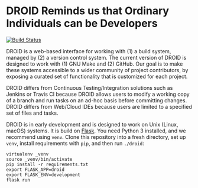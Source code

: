 # DROID Reminds us that Ordinary Individuals can be Developers

[![Build Status](https://travis-ci.org/ontodev/droid.svg?branch=master)](https://travis-ci.org/ontodev/droid)

DROID is a web-based interface for working with (1) a build system, managed by (2) a version control system. The current version of DROID is designed to work with (1) GNU Make and (2) GitHub. Our goal is to make these systems accessible to a wider community of project contributors, by exposing a curated set of functionality that is customized for each project.

DROID differs from Continuous Testing/Integration solutions such as Jenkins or Travis CI because DROID allows users to modify a working copy of a branch and run tasks on an ad-hoc basis before committing changes. DROID differs from Web/Cloud IDEs because users are limited to a specified set of files and tasks.

DROID is in early development and is designed to work on Unix (Linux, macOS) systems. It is build on [Flask](https://palletsprojects.com/p/flask/). You need Python 3 installed, and we recommend using `venv`. Clone this repository into a fresh directory, set up `venv`, install requirements with `pip`, and then run `./droid`:

```
virtualenv _venv
source _venv/bin/activate
pip install -r requirements.txt
export FLASK_APP=droid
export FLASK_ENV=development
flask run
```
